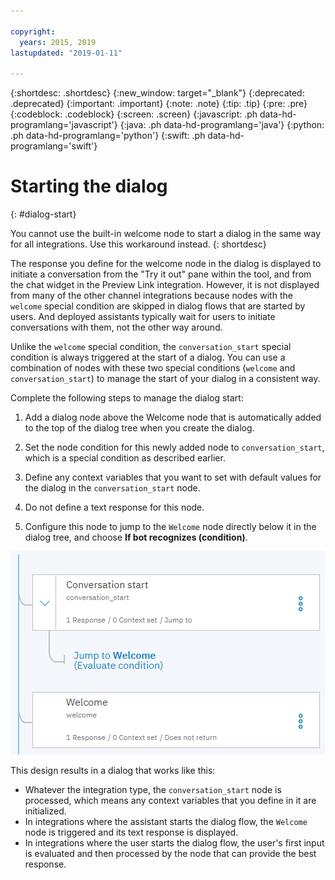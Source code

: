 ```yaml
---

copyright:
  years: 2015, 2019
lastupdated: "2019-01-11"

---
```


{:shortdesc: .shortdesc}
{:new_window: target="_blank"}
{:deprecated: .deprecated}
{:important: .important}
{:note: .note}
{:tip: .tip}
{:pre: .pre}
{:codeblock: .codeblock}
{:screen: .screen}
{:javascript: .ph data-hd-programlang='javascript'}
{:java: .ph data-hd-programlang='java'}
{:python: .ph data-hd-programlang='python'}
{:swift: .ph data-hd-programlang='swift'}

# Starting the dialog
{: #dialog-start}

You cannot use the built-in welcome node to start a dialog in the same way for all integrations. Use this workaround instead.
{: shortdesc}

The response you define for the welcome node in the dialog is displayed to initiate a conversation from the "Try it out" pane within the tool, and from the chat widget in the Preview Link integration. However, it is not displayed from many of the other channel integrations because nodes with the `welcome` special condition are skipped in dialog flows that are started by users. And deployed assistants typically wait for users to initiate conversations with them, not the other way around.

Unlike the `welcome` special condition, the `conversation_start` special condition is always triggered at the start of a dialog. You can use a combination of nodes with these two special conditions (`welcome` and `conversation_start`) to manage the start of your dialog in a consistent way.

Complete the following steps to manage the dialog start:

1.  Add a dialog node above the Welcome node that is automatically added to the top of the dialog tree when you create the dialog.

1.  Set the node condition for this newly added node to `conversation_start`, which is a special condition as described earlier.

1.  Define any context variables that you want to set with default values for the dialog in the `conversation_start` node.

1.  Do not define a text response for this node.

1.  Configure this node to jump to the `Welcome` node directly below it in the dialog tree, and choose **If bot recognizes (condition)**.

![Screenshot of the dialog tree with a conversation_start node jumping to a welcome node below it.](images/dialog-start.png)

This design results in a dialog that works like this:

- Whatever the integration type, the `conversation_start` node is processed, which means any context variables that you define in it are initialized.
- In integrations where the assistant starts the dialog flow, the `Welcome` node is triggered and its text response is displayed.
- In integrations where the user starts the dialog flow, the user's first input is evaluated and then processed by the node that can provide the best response.
